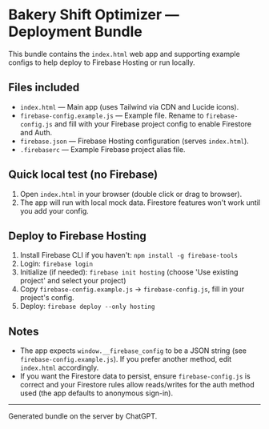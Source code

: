 # Bakery Shift Optimizer — Deployment Bundle

This bundle contains the `index.html` web app and supporting example configs to help deploy to Firebase Hosting or run locally.

## Files included
- `index.html` — Main app (uses Tailwind via CDN and Lucide icons).
- `firebase-config.example.js` — Example file. Rename to `firebase-config.js` and fill with your Firebase project config to enable Firestore and Auth.
- `firebase.json` — Firebase Hosting configuration (serves `index.html`).
- `.firebaserc` — Example Firebase project alias file.

## Quick local test (no Firebase)
1. Open `index.html` in your browser (double click or drag to browser).
2. The app will run with local mock data. Firestore features won't work until you add your config.

## Deploy to Firebase Hosting
1. Install Firebase CLI if you haven't: `npm install -g firebase-tools`
2. Login: `firebase login`
3. Initialize (if needed): `firebase init hosting` (choose 'Use existing project' and select your project)
4. Copy `firebase-config.example.js` -> `firebase-config.js`, fill in your project's config.
5. Deploy: `firebase deploy --only hosting`

## Notes
- The app expects `window.__firebase_config` to be a JSON string (see `firebase-config.example.js`). If you prefer another method, edit `index.html` accordingly.
- If you want the Firestore data to persist, ensure `firebase-config.js` is correct and your Firestore rules allow reads/writes for the auth method used (the app defaults to anonymous sign-in).

---
Generated bundle on the server by ChatGPT.

